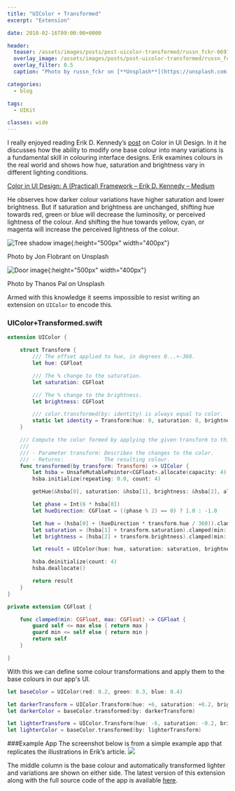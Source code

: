 ```yaml
---
title: "UIColor + Transformed"
excerpt: "Extension"

date: 2010-02-16T09:00:00+0000

header:
  teaser: /assets/images/posts/post-uicolor-transformed/russn_fckr-66974-unsplash.jpg
  overlay_image: /assets/images/posts/post-uicolor-transformed/russn_fckr-66974-unsplash.jpg
  overlay_filter: 0.5
  caption: "Photo by russn_fckr on [**Unsplash**](https://unsplash.com)"

categories:
  - blog

tags:
  - UIKit

classes: wide
---
```

I really enjoyed reading Erik D. Kennedy’s [post](https://medium.com/@erikdkennedy/color-in-ui-design-a-practical-framework-e18cacd97f9e) on Color in UI Design. In it he discusses how the ability to modify one base colour into many variations is a fundamental skill in colouring interface designs. Erik examines colours in the real world and shows how hue, saturation and brightness vary in different lighting conditions.

[Color in UI Design: A (Practical) Framework – Erik D. Kennedy – Medium](https://medium.com/@erikdkennedy/color-in-ui-design-a-practical-framework-e18cacd97f9e)

He observes how darker colour variations have higher saturation and lower brightness. But if saturation and brightness are unchanged, shifting hue towards red, green or blue will decrease the luminosity, or perceived lightness of the colour. And shifting the hue towards yellow, cyan, or magenta will increase the perceived lightness of the colour.

![Tree shadow image](/assets/images/posts/post-uicolor-transformed/jon-flobrant-229724-unsplash.jpg){:height="500px" width="400px"}

Photo by Jon Flobrant on Unsplash

![Door image](/assets/images/posts/post-uicolor-transformed/thanos-pal-1146444-unsplash.jpg){:height="500px" width="400px"}

Photo by Thanos Pal on Unsplash


Armed with this knowledge it seems impossible to resist writing an extension on `UIColor` to encode this.

### UIColor+Transformed.swift
```swift
extension UIColor {

    struct Transform {
        /// The offset applied to hue, in degrees 0...+-360.
        let hue: CGFloat

        /// The % change to the saturation.
        let saturation: CGFloat

        /// The % change to the brightness.
        let brightness: CGFloat

        /// color.transformed(by: identity) is always equal to color.
        static let identity = Transform(hue: 0, saturation: 0, brightness: 0)
    }

    /// Compute the color formed by applying the given transform to this color.
    ///
    /// - Parameter transform: Describes the changes to the color.
    /// - Returns:             The resulting colour.
    func transformed(by transform: Transform) -> UIColor {
        let hsba = UnsafeMutablePointer<CGFloat>.allocate(capacity: 4)
        hsba.initialize(repeating: 0.0, count: 4)

        getHue(&hsba[0], saturation: &hsba[1], brightness: &hsba[2], alpha: &hsba[3])

        let phase = Int(6 * hsba[0])
        let hueDirection: CGFloat = ((phase % 2) == 0) ? 1.0 : -1.0

        let hue = (hsba[0] + (hueDirection * transform.hue / 360)).clamped(min: 0, max: 1)
        let saturation = (hsba[1] + transform.saturation).clamped(min: 0, max: 1)
        let brightness = (hsba[2] + transform.brightness).clamped(min: 0, max: 1)

        let result = UIColor(hue: hue, saturation: saturation, brightness: brightness, alpha: hsba[3])

        hsba.deinitialize(count: 4)
        hsba.deallocate()

        return result
    }
}

private extension CGFloat {

    func clamped(min: CGFloat, max: CGFloat) -> CGFloat {
        guard self <= max else { return max }
        guard min <= self else { return min }
        return self
    }

}

```

With this we can define some colour transformations and apply them to the base colours in our app's UI.
```swift
let baseColor = UIColor(red: 0.2, green: 0.3, blue: 0.4)

let darkerTransform = UIColor.Transform(hue: +6, saturation: +0.2, brightness: -0.3)
let darkerColor = baseColor.transformed(by: darkerTransform)

let lighterTransform = UIColor.Transform(hue: -6, saturation: -0.2, brightness: +0.3)
let lighterColor = baseColor.transformed(by: lighterTransform)
```

###Example App
The screenshot below is from a simple example app that replicates the illustrations in Erik’s article.
![](/assets/images/posts/post-uicolor-transformed/screenshot.png)

The middle column is the base colour and automatically transformed lighter and variations are shown on either side. The latest version of this extension along with the full source code of the app is available [here](https://github.com/rcharlton/ColorTransform). 
